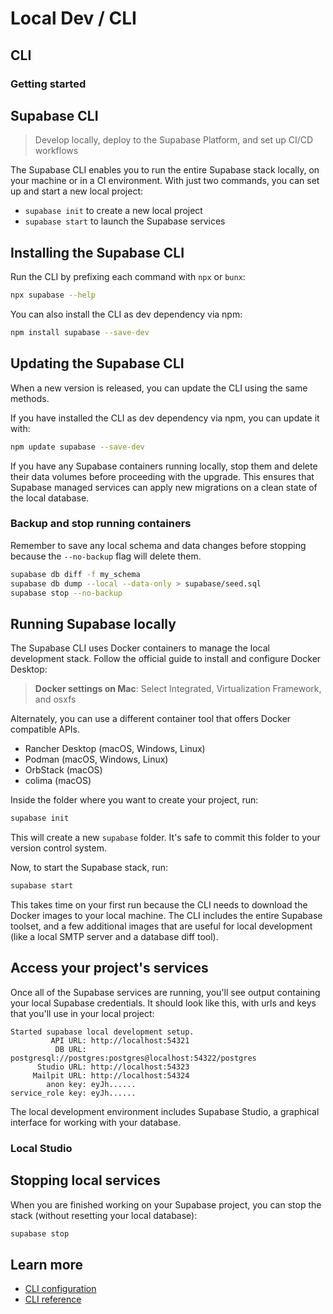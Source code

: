 # Local Dev / CLI

## CLI

### Getting started

## Supabase CLI

> Develop locally, deploy to the Supabase Platform, and set up CI/CD workflows

The Supabase CLI enables you to run the entire Supabase stack locally, on your machine or in a CI environment. With just two commands, you can set up and start a new local project:

- `supabase init` to create a new local project
- `supabase start` to launch the Supabase services

## Installing the Supabase CLI

Run the CLI by prefixing each command with `npx` or `bunx`:

```bash
npx supabase --help
```

You can also install the CLI as dev dependency via npm:

```bash
npm install supabase --save-dev
```

## Updating the Supabase CLI

When a new version is released, you can update the CLI using the same methods.

If you have installed the CLI as dev dependency via npm, you can update it with:

```bash
npm update supabase --save-dev
```

If you have any Supabase containers running locally, stop them and delete their data volumes before proceeding with the upgrade. This ensures that Supabase managed services can apply new migrations on a clean state of the local database.

### Backup and stop running containers

Remember to save any local schema and data changes before stopping because the `--no-backup` flag will delete them.

```bash
supabase db diff -f my_schema
supabase db dump --local --data-only > supabase/seed.sql
supabase stop --no-backup
```

## Running Supabase locally

The Supabase CLI uses Docker containers to manage the local development stack. Follow the official guide to install and configure Docker Desktop:

> **Docker settings on Mac**: Select Integrated, Virtualization Framework, and osxfs

Alternately, you can use a different container tool that offers Docker compatible APIs.

- Rancher Desktop (macOS, Windows, Linux)
- Podman (macOS, Windows, Linux)
- OrbStack (macOS)
- colima (macOS)

Inside the folder where you want to create your project, run:

```bash
supabase init
```

This will create a new `supabase` folder. It's safe to commit this folder to your version control system.

Now, to start the Supabase stack, run:

```bash
supabase start
```

This takes time on your first run because the CLI needs to download the Docker images to your local machine. The CLI includes the entire Supabase toolset, and a few additional images that are useful for local development (like a local SMTP server and a database diff tool).

## Access your project's services

Once all of the Supabase services are running, you'll see output containing your local Supabase credentials. It should look like this, with urls and keys that you'll use in your local project:

```text
Started supabase local development setup.
         API URL: http://localhost:54321
          DB URL: postgresql://postgres:postgres@localhost:54322/postgres
      Studio URL: http://localhost:54323
     Mailpit URL: http://localhost:54324
        anon key: eyJh......
service_role key: eyJh......
```

The local development environment includes Supabase Studio, a graphical interface for working with your database.

### Local Studio

## Stopping local services

When you are finished working on your Supabase project, you can stop the stack (without resetting your local database):

```bash
supabase stop
```

## Learn more

- [CLI configuration](https://supabase.com/docs/guides/local-development/cli/config)
- [CLI reference](https://supabase.com/docs/reference/cli)
